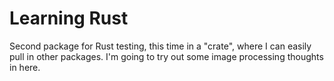 # Learning Rust

Second package for Rust testing, this time in a "crate", where I can
easily pull in other packages. I'm going to try out some image processing
thoughts in here.
